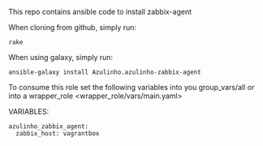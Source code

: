 This repo contains ansible code to install zabbix-agent

When cloning from github, simply run:

    rake

When using galaxy, simply run:

    ansible-galaxy install Azulinho.azulinho-zabbix-agent

To consume this role set the following variables into you group_vars/all or
into a wrapper_role <wrapper_role/vars/main.yaml>

VARIABLES:


    azulinho_zabbix_agent:
      zabbix_host: vagrantbox

